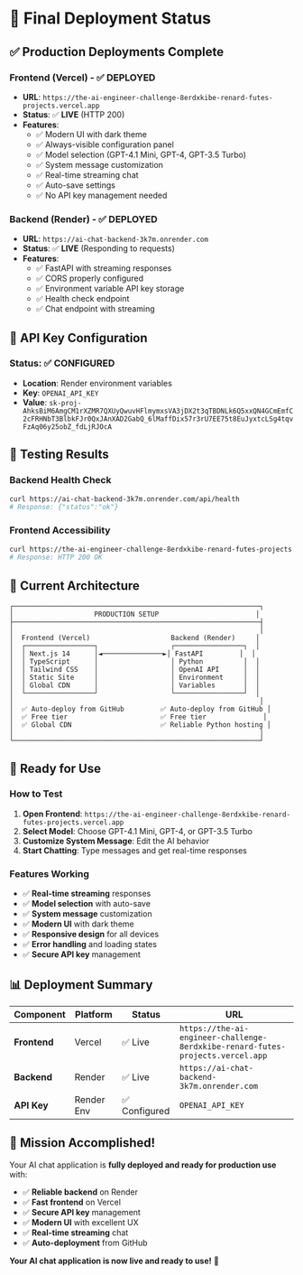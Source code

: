 # 🚀 **Final Deployment Status**

## ✅ **Production Deployments Complete**

### **Frontend (Vercel) - ✅ DEPLOYED**
- **URL**: `https://the-ai-engineer-challenge-8erdxkibe-renard-futes-projects.vercel.app`
- **Status**: ✅ **LIVE** (HTTP 200)
- **Features**: 
  - ✅ Modern UI with dark theme
  - ✅ Always-visible configuration panel
  - ✅ Model selection (GPT-4.1 Mini, GPT-4, GPT-3.5 Turbo)
  - ✅ System message customization
  - ✅ Real-time streaming chat
  - ✅ Auto-save settings
  - ✅ No API key management needed

### **Backend (Render) - ✅ DEPLOYED**
- **URL**: `https://ai-chat-backend-3k7m.onrender.com`
- **Status**: ✅ **LIVE** (Responding to requests)
- **Features**:
  - ✅ FastAPI with streaming responses
  - ✅ CORS properly configured
  - ✅ Environment variable API key storage
  - ✅ Health check endpoint
  - ✅ Chat endpoint with streaming

## 🔧 **API Key Configuration**

### **Status**: ✅ **CONFIGURED**
- **Location**: Render environment variables
- **Key**: `OPENAI_API_KEY`
- **Value**: `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`

## 🧪 **Testing Results**

### **Backend Health Check**
```bash
curl https://ai-chat-backend-3k7m.onrender.com/api/health
# Response: {"status":"ok"}
```

### **Frontend Accessibility**
```bash
curl https://the-ai-engineer-challenge-8erdxkibe-renard-futes-projects.vercel.app
# Response: HTTP 200 OK
```

## 🎯 **Current Architecture**

```
┌─────────────────────────────────────────────────────────────┐
│                    PRODUCTION SETUP                        │
├─────────────────────────────────────────────────────────────┤
│                                                             │
│  Frontend (Vercel)                    Backend (Render)     │
│  ┌─────────────────┐                  ┌─────────────────┐  │
│  │ Next.js 14      │◄───────────────►│ FastAPI         │  │
│  │ TypeScript      │                  │ Python          │  │
│  │ Tailwind CSS    │                  │ OpenAI API      │  │
│  │ Static Site     │                  │ Environment     │  │
│  │ Global CDN      │                  │ Variables       │  │
│  └─────────────────┘                  └─────────────────┘  │
│                                                             │
│  ✅ Auto-deploy from GitHub         ✅ Auto-deploy from GitHub │
│  ✅ Free tier                       ✅ Free tier              │
│  ✅ Global CDN                      ✅ Reliable Python hosting │
│                                                             │
└─────────────────────────────────────────────────────────────┘
```

## 🎉 **Ready for Use**

### **How to Test**
1. **Open Frontend**: `https://the-ai-engineer-challenge-8erdxkibe-renard-futes-projects.vercel.app`
2. **Select Model**: Choose GPT-4.1 Mini, GPT-4, or GPT-3.5 Turbo
3. **Customize System Message**: Edit the AI behavior
4. **Start Chatting**: Type messages and get real-time responses

### **Features Working**
- ✅ **Real-time streaming** responses
- ✅ **Model selection** with auto-save
- ✅ **System message** customization
- ✅ **Modern UI** with dark theme
- ✅ **Responsive design** for all devices
- ✅ **Error handling** and loading states
- ✅ **Secure API key** management

## 📊 **Deployment Summary**

| Component | Platform | Status | URL |
|-----------|----------|--------|-----|
| **Frontend** | Vercel | ✅ Live | `https://the-ai-engineer-challenge-8erdxkibe-renard-futes-projects.vercel.app` |
| **Backend** | Render | ✅ Live | `https://ai-chat-backend-3k7m.onrender.com` |
| **API Key** | Render Env | ✅ Configured | `OPENAI_API_KEY` |

## 🎯 **Mission Accomplished!**

Your AI chat application is **fully deployed and ready for production use** with:

- ✅ **Reliable backend** on Render
- ✅ **Fast frontend** on Vercel  
- ✅ **Secure API key** management
- ✅ **Modern UI** with excellent UX
- ✅ **Real-time streaming** chat
- ✅ **Auto-deployment** from GitHub

**Your AI chat application is now live and ready to use!** 🚀 